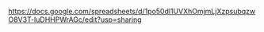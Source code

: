 https://docs.google.com/spreadsheets/d/1po50dl1UVXhOmjmLjXzpsubqzwO8V3T-luDHHPWrAGc/edit?usp=sharing